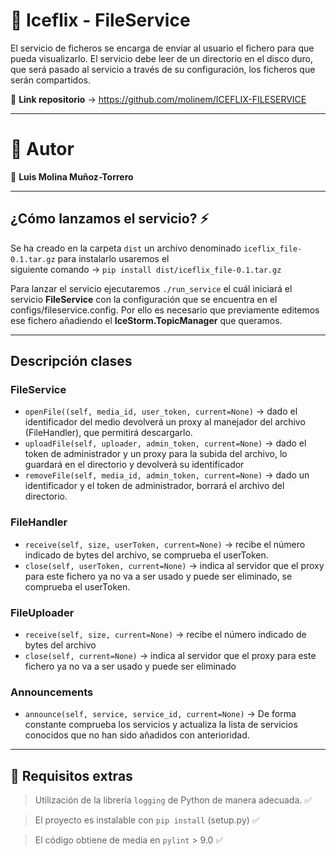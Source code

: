 # 💾 Iceflix - FileService 
El servicio de ficheros se encarga de enviar al usuario el fichero para que pueda visualizarlo. El servicio debe leer de un directorio en el disco duro, que será pasado al servicio a través de su configuración, los ficheros que serán compartidos.

🔹 <b>Link repositorio</b> -> https://github.com/molinem/ICEFLIX-FILESERVICE

***
# 🧩 Autor 
🔸 **Luis Molina Muñoz-Torrero** <br>
***

## ¿Cómo lanzamos el servicio? ⚡️
Se ha creado en la carpeta `dist` un archivo denominado `iceflix_file-0.1.tar.gz` para instalarlo usaremos el <br> siguiente comando -> `pip install dist/iceflix_file-0.1.tar.gz` <br>

Para lanzar el servicio ejecutaremos `./run_service` el cuál iniciará el servicio <b>FileService</b> con la configuración que se encuentra en el configs/fileservice.config. Por ello es necesario que previamente editemos ese fichero añadiendo el <b>IceStorm.TopicManager</b> que queramos.
***

## Descripción clases

### FileService
- `openFile((self, media_id, user_token, current=None)` ->  dado el identificador del medio devolverá un proxy al manejador del archivo (FileHandler), que permitirá descargarlo.
- `uploadFile(self, uploader, admin_token, current=None)` -> dado el token de administrador y un proxy para la subida del archivo, lo guardará en el directorio y devolverá su identificador
- `removeFile(self, media_id, admin_token, current=None)` -> dado un identificador y el token de administrador, borrará el archivo del directorio.

### FileHandler
- `receive(self, size, userToken, current=None)` -> recibe el número indicado de bytes del archivo, se comprueba el userToken.
- `close(self, userToken, current=None)` -> indica al servidor que el proxy para este fichero ya no va a ser usado y puede ser eliminado, se comprueba el userToken.

### FileUploader
- `receive(self, size, current=None)` -> recibe el número indicado de bytes del archivo
- `close(self, current=None)` -> indica al servidor que el proxy para este fichero ya no va a ser usado y puede ser eliminado

### Announcements
- `announce(self, service, service_id, current=None)` -> De forma constante comprueba los servicios  y actualiza la lista de servicios conocidos que no han sido añadidos con anterioridad.

***
##  💭 Requisitos extras 

> Utilización de la librería `logging` de Python de manera adecuada. ✅ <br>

> El proyecto es instalable con `pip install` (setup.py) ✅ <br>

> El código obtiene de media en `pylint` > 9.0 ✅
